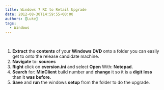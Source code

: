 ```yaml
---
title: Windows 7 RC to Retail Upgrade
date: 2012-08-30T14:59:55+00:00
authors: [Luke]
tags:
  - Windows
---
```

&nbsp;

<ol start="1">
  <li>
    <strong>Extract</strong> the <strong>contents</strong> of your <strong>Windows</strong> <strong>DVD</strong> onto a folder you can easily get to onto the release candidate machine.
  </li>
  <li>
    <strong>Navigate</strong> to: <strong>sources</strong>
  </li>
  <li>
    <strong>Right</strong> click on <strong>cversion.ini</strong> and select <strong>Open</strong> With: <strong>Notepad</strong>.
  </li>
  <li>
    <strong>Search</strong> for: <strong>MinClient</strong> build number and <strong>change</strong> it so it is a <strong>digit</strong> <strong>less</strong> than it <strong>was</strong> <strong>before</strong>.
  </li>
  <li>
    <strong>Save</strong> and <strong>run</strong> the windows <strong>setup</strong> from the folder to do the upgrade.
  </li>
</ol>